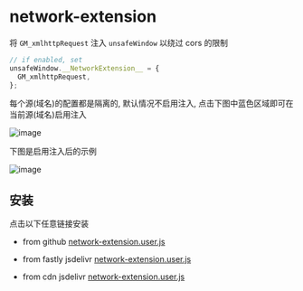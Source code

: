 # network-extension

将 `GM_xmlhttpRequest` 注入 `unsafeWindow` 以绕过 cors 的限制

```ts
// if enabled, set
unsafeWindow.__NetworkExtension__ = {
  GM_xmlhttpRequest,
};
```

每个源(域名)的配置都是隔离的, 默认情况不启用注入, 点击下图中蓝色区域即可在当前源(域名)启用注入

![image](https://github.com/gkd-kit/selector/assets/38517192/995ca497-a73b-4119-9afd-8161f9d303e2)

下图是启用注入后的示例

![image](https://github.com/gkd-kit/network-extension/assets/38517192/97ee0a77-67f4-4fad-b068-3519097e6e45)

## 安装

点击以下任意链接安装

- from github [network-extension.user.js](https://github.com/gkd-kit/network-extension/raw/main/dist/network-extension.user.js)

- from fastly jsdelivr [network-extension.user.js](https://fastly.jsdelivr.net/gh/gkd-kit/network-extension@main/dist/network-extension.user.js)

- from cdn jsdelivr [network-extension.user.js](https://cdn.jsdelivr.net/gh/gkd-kit/network-extension@main/dist/network-extension.user.js)
